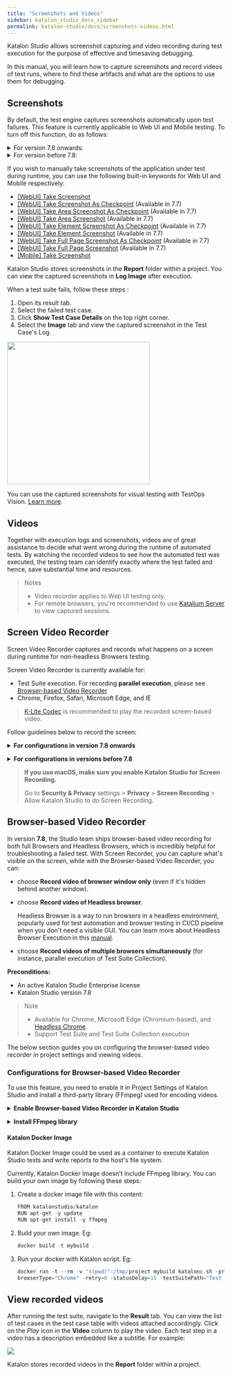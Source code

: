 ```yaml
---
title: "Screenshots and Videos"
sidebar: katalon_studio_docs_sidebar
permalink: katalon-studio/docs/screenshots-videos.html
---
```


Katalon Studio allows screenshot capturing and video recording during test execution for the purpose of effective and timesaving debugging.

In this manual, you will learn how to capture screenshots and record videos of test runs, where to find these artifacts and what are the options to use them for debugging.

## Screenshots

By default, the test engine captures screenshots automatically upon test failures. This feature is currently applicable to Web UI and Mobile testing. To turn off this function, do as follows:

<details><summary>For version 7.8 onwards:</summary>

Go to **Project** > **Settings** > **Execution**. In the displayed **During-Execution Options** panel, uncheck **Take Screenshot when execution failed** and click **Apply and Close**.

</details>

<details><summary>For version before 7.8:</summary>

Go to **Project** > **Settings** > **Report**. In the displayed **Report** view, uncheck **Take Screenshot when execution failed** and click **OK**.

</details>

If you wish to manually take screenshots of the application under test during runtime, you can use the following built-in keywords for Web UI and Mobile respectively:

* [[WebUI] Take Screenshot](https://docs.katalon.com/katalon-studio/docs/webui-take-screenshot.html)
* [[WebUI] Take Screenshot As Checkpoint](https://docs.katalon.com/katalon-studio/docs/webui-take-screenshot-as-checkpoint.html) (Available in 7.7)
* [[WebUI] Take Area Screenshot As Checkpoint](https://docs.katalon.com/katalon-studio/docs/webui-take-area-screenshot-as-checkpoint.html) (Available in 7.7)
* [[WebUI] Take Area Screenshot](https://docs.katalon.com/katalon-studio/docs/webui-take-area-screenshot.html) (Available in 7.7)
* [[WebUI] Take Element Screenshot As Checkpoint](https://docs.katalon.com/katalon-studio/docs/webui-take-element-screenshot-as-checkpoint.html) (Available in 7.7)
* [[WebUI] Take Element Screenshot](https://docs.katalon.com/katalon-studio/docs/webui-take-element-screenshot.html) (Available in 7.7)
* [[WebUI] Take Full Page Screenshot As Checkpoint](https://docs.katalon.com/katalon-studio/docs/webui-take-fullpage-screenshot-as-checkpoint.html) (Available in 7.7)
* [[WebUI] Take Full Page Screenshot](https://docs.katalon.com/katalon-studio/docs/webui-take-fullpage-screenshot.html) (Available in 7.7)
* [[Mobile] Take Screenshot](https://docs.katalon.com/katalon-studio/docs/mobile-take-screenshot.html)

Katalon Studio stores screenshots in the **Report** folder within a project. You can view the captured screenshots in **Log Image** after execution.

When a test suite fails, follow these steps :

1. Open its result tab.
2. Select the failed test case.
3. Click **Show Test Case Details** on the top right corner.
3. Select the **Image** tab and view the captured screenshot in the Test Case's Log.

<img src="https://github.com/katalon-studio/docs-images/raw/master/katalon-studio/docs/screenshots-videos/log-image.png" height=330>

You can use the captured screenshots for visual testing with TestOps Vision. [Learn more](https://forum.katalon.com/t/update-with-katalon-studio-7-7-early-release-of-katalon-testops-visual-testing-image-comparison/45557).

## Videos

Together with execution logs and screenshots, videos are of great assistance to decide what went wrong during the runtime of automated tests. By watching the recorded videos to see how the automated test was executed, the testing team can identify exactly where the test failed and hence, save substantial time and resources.

> Notes
> * Video recorder applies to Web UI testing only.
> * For remote browsers, you're recommended to use [Katalium Server](https://docs.katalon.com/katalium-server/docs/katalium-server-katalon-studio-remote-machine.html) to view captured sessions.

## Screen Video Recorder

Screen Video Recorder captures and records what happens on a screen during runtime for non-headless Browsers testing.

Screen Video Recorder is currently available for:

* Test Suite execution. For recording **parallel execution**, please see [Browser-based Video Recorder](https://docs.katalon.com/katalon-studio/docs/screenshots-videos.html#browser-based-video-recorder)
* Chrome, Firefox, Safari, Microsoft Edge, and IE

> [K-Lite Codec](https://www.codecguide.com/download_kl.htm) is recommended to play the recorded screen-based video.

Follow guidelines below to record the screen:

**<details><summary>For configurations in version 7.8 onwards</summary>**

1. Go to **Project** > **Settings** > **Execution** to open the **Execution** view.
2. In the **During-Execution Options** panel, enable Video Recorder by checking **Record Video during execution**.
   
   By default, **Browser-based Recorder** for **failed Test Cases only** is selected.

3. Select **Screen Recorder** and specify Video settings based on your preferences. 

   Katalon Studio recommends AVI (`.avi`) format and low quality to save disk space. The higher the video quality is, the bigger the file size is.

* **Video format**: AVI (`.avi`) or MOV (`.mov`)
* **Video quality**: Low; Medium or High

4. Click **Apply and Close**.

</details>

**<details><summary>For configurations in versions before 7.8</summary>**

1. After creating a test suite in Katalon Studio, go to **Project** > **Settings** > **Report** to open the **Report** view.

   ![](https://github.com/katalon-studio/docs-images/raw/master/katalon-studio/docs/video-capturing/image2017-8-25-143A243A12.png)  

2. Check **Enable Video Recorder during execution** option. 

   By default, Katalon Studio only captures **Failed** test cases. However, you can decide to either capture the **Passed** or **Failed** test cases, or both.  

    ![](https://github.com/katalon-studio/docs-images/raw/master/katalon-studio/docs/video-capturing/image2017-8-25-153A43A45.png)  

3. Specify Video settings based on your preferences. 
   
   Katalon Studio recommends AVI (`.avi`) format and low quality to save disk space. The higher the video quality is, the bigger the file size is.

* **Video format**: AVI (`.avi`) or MOV (`.mov`)
* **Video quality**: Low; Medium or High

4. Click **OK**

</details>

> **If you use macOS, make sure you enable Katalon Studio for Screen Recording.**
>
> Go to **Security & Privacy** settings > **Privacy** > **Screen Recording** > Allow Katalon Studio to do Screen Recording.

## Browser-based Video Recorder

In version **7.8**, the Studio team ships browser-based video recording for both full Browsers and Headless Browsers, which is incredibly helpful for troubleshooting a failed test. With Screen Recorder, you can capture what's visible on the screen, while with the Browser-based Video Recorder, you can:

* choose **Record video of browser window only** (even if it's hidden behind another window).
* choose **Record video of Headless browser**.

   Headless Browser is a way to run browsers in a headless environment, popularly used for test automation and browser testing in CI/CD pipeline when you don't need a visible GUI. You can learn more about Headless Browser Execution in this [manual](https://docs.katalon.com/katalon-studio/docs/headless-browsers-execution.html).

* choose **Record videos of multiple browsers simultaneously** (for instance, parallel execution of Test Suite Collection).

**Preconditions:**

* An active Katalon Studio Enterprise license
* Katalon Studio version 7.8

> Note
> * Available for Chrome, Microsoft Edge (Chromium-based), and [Headless Chrome](https://developers.google.com/web/updates/2017/04/headless-chrome). 
> * Support Test Suite and Test Suite Collection execution

The below section guides you on configuring the browser-based video recorder in project settings and viewing videos.

### Configurations for Browser-based Video Recorder

To use this feature, you need to enable it in Project Settings of Katalon Studio and install a third-party library (FFmpeg) used for encoding videos.

**<details><summary>Enable Browser-based Video Recorder in Katalon Studio</summary>**

1. Go to **Project** > **Settings** > **Execution** to open the Execution view.
2. In the **During Execution Options** panel, enable Video Recorder by checking **Record Video during execution**.

   By default, **Browser-based Recorder** for **failed Test Cases only** is selected.
3. Set a window size of 1500x1000 for the browser you record in Project Settings.

* Go to **Project** > **Settings** > **Desired Capabilities** > **Web UI**. Select **Chrome** or **Chrome Headless** or **Edge Chromium**.
   <img src="https://github.com/katalon-studio/docs-images/raw/master/katalon-studio/docs/screenshots-videos/browser-size.png">

   > Learn more about how to set [Desired Capabilities for Web UI](https://docs.katalon.com/katalon-studio/docs/introduction-to-desired-capabilities.html#chromechrome-headless)

4. Click **Apply and Close**.

</details>

**<details><summary>Install FFmpeg library</summary>**

To install the FFmpeg library,

**For macOS**:

* Install FFmpeg via Homebrew with `$ brew install ffmpeg`,

   OR
* Install it manually:

1. Go to the [FFmpeg download web page](https://ffmpeg.org/download.html).
2. Download the package which is appropriate for your operating system.
3. Add the path to the `.../ffmpeg/bin` folder to the `/etc/paths` file 

**For Linux**:

* Use the following command: `sudo apt-get install ffmpeg`,

   OR

* Install it manually:

1. Go to the [FFmpeg download web page](https://ffmpeg.org/download.html).
2. Download the package which is appropriate for your operating system.
3. Add the path to the `.../ffmpeg/bin` folder to the `/etc/environment` file 

**For Windows**: 

1. Go to the [FFmpeg download web page](https://ffmpeg.org/download.html).
2. Download the package which is appropriate for your operating system.
3. Add the path to the FFmpeg executable file to your PATH environment variable.
4. Reactivate Katalon Studio for this installation to take effect.

</details>

#### Katalon Docker Image

Katalon Docker Image could be used as a container to execute Katalon Studio tests and write reports to the host's file system.

Currently, Katalon Docker Image doesn’t include FFmpeg library. You can build your own image by following these steps:

1. Create a docker image file with this content:

   ```groovy
   FROM katalonstudio/katalon
   RUN apt-get -y update
   RUN apt-get install -y ffmpeg
   ```

2. Build your own image. Eg:

   ```groovy
   docker build -t mybuild .
   ```

3. Run your docker with Katalon script. Eg:

   ```groovy
   docker run -t --rm -v "$(pwd)":/tmp/project mybuild katalonc.sh -projectPath=/tmp/project - 
   browserType="Chrome" -retry=0 -statusDelay=15 -testSuitePath="Test Suites/TS_RegressionTest"
   ```

## View recorded videos

After running the test suite, navigate to the **Result** tab. You can view the list of test cases in the test case table with videos attached accordingly. Click on the *Play* icon in the **Video** column to play the video. Each test step in a video has a description embedded like a subtitle. For example:

![](https://github.com/katalon-studio/docs-images/raw/master/katalon-studio/docs/video-capturing/image2017-8-25-153A353A13.png)

Katalon stores recorded videos in the **Report** folder within a project.
